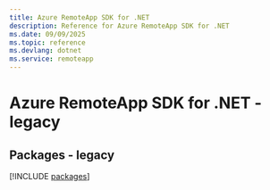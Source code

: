 ```yaml
---
title: Azure RemoteApp SDK for .NET
description: Reference for Azure RemoteApp SDK for .NET
ms.date: 09/09/2025
ms.topic: reference
ms.devlang: dotnet
ms.service: remoteapp
---
```

# Azure RemoteApp SDK for .NET - legacy
## Packages - legacy
[!INCLUDE [packages](remoteapp-index.md)]